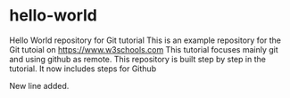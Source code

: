 # hello-world
Hello World repository for Git tutorial
This is an example repository for the Git tutoial on https://www.w3schools.com
This tutorial focuses mainly git and using github as remote.
This repository is built step by step in the tutorial.
It now includes steps for Github

New line added.
